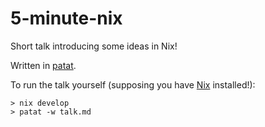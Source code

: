 # 5-minute-nix

Short talk introducing some ideas in Nix!

Written in [patat](https://github.com/jaspervdj/patat/).

To run the talk yourself (supposing you have [Nix](https://nixos.org/) installed!):

```shell
> nix develop
> patat -w talk.md
```
